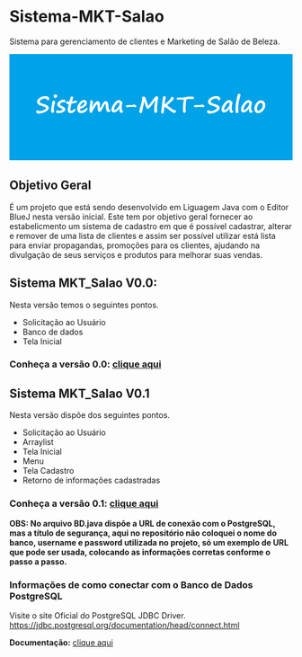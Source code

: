 # Sistema-MKT-Salao
Sistema para gerenciamento de clientes e Marketing de Salão de Beleza.

![](https://github.com/rafhaelom/Sistema-MKT-Salao/blob/main/logo.png)

## Objetivo Geral
É um projeto que está sendo desenvolvido em Liguagem Java com o Editor BlueJ nesta versão inicial. 
Este tem por objetivo geral fornecer ao estabelicmento um sistema de cadastro em que é possível cadastrar, alterar e 
remover de uma lista de clientes e assim ser possível utilizar está lista para enviar propagandas, promoções para os 
clientes, ajudando na divulgação de seus serviços e produtos para melhorar suas vendas.

## Sistema MKT_Salao V0.0: 
Nesta versão temos o seguintes pontos.
* Solicitação ao Usuário
* Banco de dados
* Tela Inicial
### Conheça a versão 0.0: [clique aqui](https://github.com/rafhaelom/Sistema-MKT-Salao/tree/main/Vers%C3%B5es/V0.0)

## Sistema MKT_Salao V0.1
Nesta versão dispõe dos seguintes pontos.
* Solicitação ao Usuário
* Arraylist
* Tela Inicial
* Menu
* Tela Cadastro
* Retorno de informações cadastradas
### Conheça a versão 0.1: [clique aqui](https://github.com/rafhaelom/Sistema-MKT-Salao/tree/main/Vers%C3%B5es/V0.1)

**OBS: No arquivo BD.java dispõe a URL de conexão com o PostgreSQL, mas a título de segurança, aqui no repositório não coloquei o nome do banco, username e password utilizada no projeto, só um exemplo de URL que pode ser usada, colocando as informações corretas conforme o passo a passo.**

### Informações de como conectar com o Banco de Dados PostgreSQL
Visite o site Oficial do PostgreSQL JDBC Driver.
https://jdbc.postgresql.org/documentation/head/connect.html

**Documentação:** [clique aqui](https://github.com/rafhaelom/Sistema-MKT-Salao/blob/main/Sistema_MKT_Salao.pdf)
